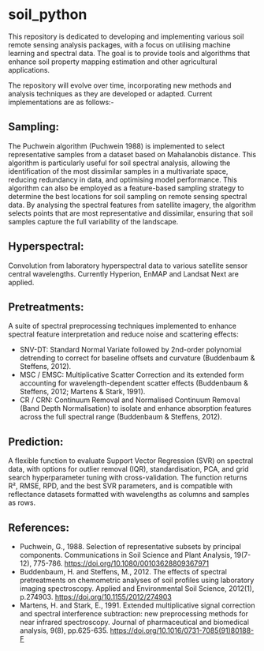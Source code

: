 # soil_python
This repository is dedicated to developing and implementing various soil remote sensing analysis packages, with a focus on utilising machine learning and spectral data. The goal is to provide tools and algorithms that enhance soil property mapping estimation and other agricultural applications.

The repository will evolve over time, incorporating new methods and analysis techniques as they are developed or adapted. Current implementations are as follows:-

## Sampling:

The Puchwein algorithm (Puchwein 1988) is implemented to select representative samples from a dataset based on Mahalanobis distance. This algorithm is particularly useful for soil spectral analysis, allowing the identification of the most dissimilar samples in a multivariate space, reducing redundancy in data, and optimising model performance. This algorithm can also be employed as a feature-based sampling strategy to determine the best locations for soil sampling on remote sensing spectral data. By analysing the spectral features from satellite imagery, the algorithm selects points that are most representative and dissimilar, ensuring that soil samples capture the full variability of the landscape.


## Hyperspectral:

Convolution from laboratory hyperspectral data to various satellite sensor central wavelengths. Currently Hyperion, EnMAP and Landsat Next are applied.

## Pretreatments:

A suite of spectral preprocessing techniques implemented to enhance spectral feature interpretation and reduce noise and scattering effects:
- SNV-DT: Standard Normal Variate followed by 2nd-order polynomial detrending to correct for baseline offsets and curvature (Buddenbaum & Steffens, 2012).
- MSC / EMSC: Multiplicative Scatter Correction and its extended form accounting for wavelength-dependent scatter effects (Buddenbaum & Steffens, 2012; Martens & Stark, 1991).
- CR / CRN: Continuum Removal and Normalised Continuum Removal (Band Depth Normalisation) to isolate and enhance absorption features across the full spectral range (Buddenbaum & Steffens, 2012).

## Prediction:

A flexible function to evaluate Support Vector Regression (SVR) on spectral data, with options for outlier removal (IQR), standardisation, PCA, and grid search hyperparameter tuning with cross-validation. The function returns R², RMSE, RPD, and the best SVR parameters, and is compatible with reflectance datasets formatted with wavelengths as columns and samples as rows.


## References:

- Puchwein, G., 1988. Selection of representative subsets by principal components. Communications in Soil Science and Plant Analysis, 19(7-12), 775-786. https://doi.org/10.1080/00103628809367971
- Buddenbaum, H. and Steffens, M., 2012. The effects of spectral pretreatments on chemometric analyses of soil profiles using laboratory imaging spectroscopy. Applied and Environmental Soil Science, 2012(1), p.274903. https://doi.org/10.1155/2012/274903
- Martens, H. and Stark, E., 1991. Extended multiplicative signal correction and spectral interference subtraction: new preprocessing methods for near infrared spectroscopy. Journal of pharmaceutical and biomedical analysis, 9(8), pp.625-635. https://doi.org/10.1016/0731-7085(91)80188-F
